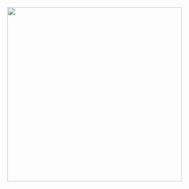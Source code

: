 
<img src="https://user-images.githubusercontent.com/47283850/158058415-d2fa9cbe-2648-4356-bd1f-793a13fa791d.gif" width="400" height="400">
